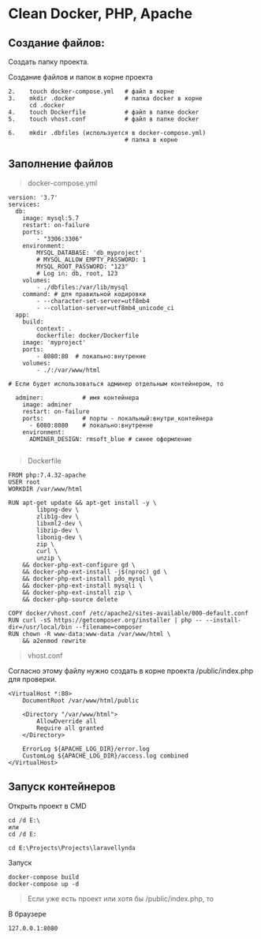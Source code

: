 # Clean Docker, PHP, Apache

## Создание файлов:

Создать папку проекта.

Создание файлов и папок в корне проекта
```    
2.    touch docker-compose.yml   # файл в корне
3.    mkdir .docker              # папка docker в корне
      cd .docker
4.    touch Dockerfile           # файл в папке docker
5.    touch vhost.conf           # файл в папке docker

6.    mkdir .dbfiles (используется в docker-compose.yml)
                                 # папка в корне
```

## Заполнение файлов

> docker-compose.yml
```
version: '3.7'  
services:
  db:
    image: mysql:5.7
    restart: on-failure
    ports: 
        - "3306:3306"
    environment:
        MYSQL_DATABASE: 'db_myproject'
        # MYSQL_ALLOW_EMPTY_PASSWORD: 1
        MYSQL_ROOT_PASSWORD: "123"
        # Log in: db, root, 123
    volumes:
        - ./dbfiles:/var/lib/mysql
    command: # для правильной кодировки
        - --character-set-server=utf8mb4
        - --collation-server=utf8mb4_unicode_ci
  app:
    build:
        context: .
        dockerfile: docker/Dockerfile
    image: 'myproject'
    ports:
        - 8080:80  # локально:внутренне
    volumes:
        - ./:/var/www/html

# Если будет использоваться админер отдельным контейнером, то

  adminer:           # имя контейнера
    image: adminer
    restart: on-failure
    ports:           # порты - локальный:внутри_контейнера
      - 6080:8080    # локально:внутренне
    environment:
      ADMINER_DESIGN: rmsoft_blue # синее оформление
  
```
 

> Dockerfile
```
FROM php:7.4.32-apache
USER root
WORKDIR /var/www/html

RUN apt-get update && apt-get install -y \
        libpng-dev \
        zlib1g-dev \
        libxml2-dev \
        libzip-dev \
        libonig-dev \
        zip \
        curl \
        unzip \
    && docker-php-ext-configure gd \
    && docker-php-ext-install -j$(nproc) gd \
    && docker-php-ext-install pdo_mysql \
    && docker-php-ext-install mysqli \
    && docker-php-ext-install zip \
    && docker-php-source delete

COPY docker/vhost.conf /etc/apache2/sites-available/000-default.conf
RUN curl -sS https://getcomposer.org/installer | php -- --install-dir=/usr/local/bin --filename=composer
RUN chown -R www-data:www-data /var/www/html \
    && a2enmod rewrite

```

> vhost.conf

Согласно этому файлу нужно создать в корне проекта /public/index.php для проверки.  

```
<VirtualHost *:80>
    DocumentRoot /var/www/html/public

    <Directory "/var/www/html">
        AllowOverride all
        Require all granted
    </Directory>

    ErrorLog ${APACHE_LOG_DIR}/error.log
    CustomLog ${APACHE_LOG_DIR}/access.log combined
</VirtualHost>
```

## Запуск контейнеров

Открыть проект в CMD

    cd /d E:\
    или
    cd /d E:
    
    cd E:\Projects\Projects\laravellynda
    
Запуск

    docker-compose build
    docker-compose up -d

> Если уже есть проект или хотя бы /public/index.php, то

В браузере

    127.0.0.1:8080

